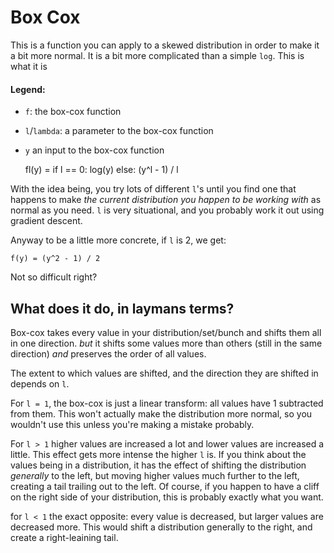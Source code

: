 # Box Cox

This is a function you can apply to a skewed distribution in order to make it a bit more normal. It is a bit more complicated than a simple `log`. This is what it is 

#### Legend:
- `f`: the box-cox function
- `l`/`lambda`: a parameter to the box-cox function
- `y` an input to the box-cox function


    fl(y) = 
        if l == 0: log(y)
        else: (y^l - 1) / l

With the idea being, you try lots of different `l`'s until you find one that happens to make *the current distribution you happen to be working with* as normal as you need. `l` is very situational, and you probably work it out using gradient descent. 

Anyway to be a little more concrete, if `l` is 2, we get:

    f(y) = (y^2 - 1) / 2 

Not so difficult right? 

## What does it do, in laymans terms?

Box-cox takes every value in your distribution/set/bunch and shifts them all in one direction. *but* it shifts some values more than others (still in the same direction) *and* preserves the order of all values.

The extent to which values are shifted, and the direction they are shifted in depends on `l`.

For `l = 1`, the box-cox is just a linear transform: all values have 1 subtracted from them. This won't actually make the distribution more normal, so you wouldn't use this unless you're making a mistake probably.

For `l > 1` higher values are increased a lot and lower values are increased a little. This effect gets more intense the higher `l` is. If you think about the values being in a distribution, it has the effect of shifting the distribution *generally* to the left, but moving higher values much further to the left, creating a tail trailing out to the left. Of course, if you happen to have a cliff on the right side of your distribution, this is probably exactly what you want.

for `l < 1` the exact opposite: every value is decreased, but larger values are decreased more. This would shift a distribution generally to the right, and create a right-leaining tail. 
